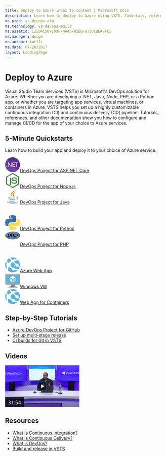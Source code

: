 ```yaml
---
title: Deploy to Azure index to content | Microsoft Docs    
description: Learn how to deploy to Azure using VSTS. Tutorials, references, and other documentation.  
ms.prod: vs-devops-alm
ms.technology: vs-devops-build
ms.assetid: 125D4C50-1098-4A4D-81B8-97501BE47FC5  
ms.manager: douge
ms.author: kaelli
ms.date: 07/20/2017
layout: LandingPage
---
```


# Deploy to Azure

Visual Studio Team Services (VSTS) is Microsoft's DevOps solution for Azure. Whether you are developing a .NET, Java, Node, PHP, or a Python app, or whether you are targeting app services, virtual machines, or containers in Azure, VSTS helps you set up a highly customizable continuous integration (CI) and continuous delivery (CD) pipeline. Tutorials, references, and other documentation show you how to configure and manage CI/CD for the app of your choice to Azure services.

## 5-Minute Quickstarts

Learn how to build your app and deploy it to your choice of Azure service.

<!-- Converting to icon48 format, this gets cleaner in YAML -->
<div class="ico48Case halfStack"><div class="ico48Link"><a href="../build-release/apps/cd/azure/azure-devops-project-aspnetcore.md?toc=/vsts/deploy-azure/toc.json&bc=/vsts/deploy-azure/breadcrumb/toc.json"><img width="48" height="48" alt="" src="../build-release/_img/index/logo_net.svg"><span>DevOps Project for ASP.NET Core</span></a></div><div class="ico48Link"><a href="../build-release/apps/cd/azure/azure-devops-project-nodejs.md?toc=/vsts/deploy-azure/toc.json&bc=/vsts/deploy-azure/breadcrumb/toc.json"><img width="48" height="48" alt="" src="../build-release/_img/index/logo_nodejs.svg"><span>DevOps Project for Node.js</span></a></div><div class="ico48Link"><a href="../build-release/apps/cd/azure/azure-devops-project-java.md?toc=/vsts/deploy-azure/toc.json&bc=/vsts/deploy-azure/breadcrumb/toc.json"><img width="48" height="48" alt="" src="../build-release/_img/index/logo_java.svg"><span>DevOps Project for Java</span></a></div>
<br/><br/>
<div class="ico48Link"><a href="../build-release/apps/cd/azure/azure-devops-project-python.md?toc=/vsts/deploy-azure/toc.json&bc=/vsts/deploy-azure/breadcrumb/toc.json"><img width="48" height="48" alt="" src="../build-release/_img/index/logo_python.svg"><span>DevOps Project for Python</span></a>&nbsp;&nbsp;&nbsp;&nbsp;&nbsp;&nbsp;&nbsp;&nbsp;&nbsp;&nbsp;</div><div class="ico48Link"><a href="../build-release/apps/cd/azure/azure-devops-project-php.md?toc=/vsts/deploy-azure/toc.json&bc=/vsts/deploy-azure/breadcrumb/toc.json"><img width="48" height="48" alt="" src="../build-release/_img/index/logo_php.svg"><span>DevOps Project for PHP</span></a></div>
<br/><br/>
<div class="ico48Link"><a href="../build-release/apps/cd/azure/aspnet-core-to-azure-webapp.md?toc=/vsts/deploy-azure/toc.json&bc=/vsts/deploy-azure/breadcrumb/toc.json"><img width="48" height="48" alt="" src="../build-release/_img/index/app-service-web.png"><span>Azure Web App</span></a></div><div class="ico48Link"><a href="../build-release/apps/cd/deploy-webdeploy-iis-deploygroups.md?toc=/vsts/deploy-azure/toc.json&bc=/vsts/deploy-azure/breadcrumb/toc.json"><img width="48" height="48" alt="" src="../build-release/_img/index/virtualmachine.png"><span>Windows VM</span></a></div><div class="ico48Link"><a href="../build-release/apps/cd/deploy-docker-webapp.md?toc=/vsts/deploy-azure/toc.json&bc=/vsts/deploy-azure/breadcrumb/toc.json"><img width="48" height="48" alt="" src="../build-release/_img/index/app-service-web.png"><span>Web App for Containers</span></a></div></div>

## Step-by-Step Tutorials  

* [Azure DevOps Project for GitHub](../build-release/actions/azure-devops-project-github.md?toc=/vsts/deploy-azure/toc.json&bc=/vsts/deploy-azure/breadcrumb/toc.json)
* [Set up multi-stage release](../build-release/actions/define-multistage-release-process.md?toc=/vsts/deploy-azure/toc.json&bc=/vsts/deploy-azure/breadcrumb/toc.json)
* [CI builds for Git in VSTS](../build-release/actions/ci-build-git.md?toc=/vsts/deploy-azure/toc.json&bc=/vsts/deploy-azure/breadcrumb/toc.json)

## Videos

[![Zero to DevOps](../build-release/_img/index/zero-to-devops-video.png)](https://channel9.msdn.com/events/Visual-Studio/Visual-Studio-2017-Launch/190)

## Resources

- [What is Continuous Integration?](https://www.visualstudio.com/learn/what-is-continuous-integration/)  
- [What is Continuous Delivery?](https://www.visualstudio.com/learn/what-is-continuous-delivery/)  
- [What is DevOps?](https://www.visualstudio.com/learn/what-is-devops/)
- [Build and release in VSTS](../build-release/index.md)
